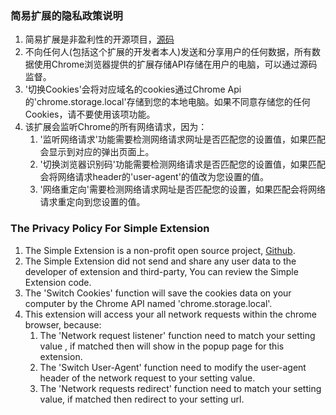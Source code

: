 ### 简易扩展的隐私政策说明

1. 简易扩展是非盈利性的开源项目，[源码](https://github.com/gzlock/simple-extension)
3. 不向任何人(包括这个扩展的开发者本人)发送和分享用户的任何数据，所有数据使用Chrome浏览器提供的扩展存储API存储在用户的电脑，可以通过源码监督。
4. '切换Cookies'会将对应域名的cookies通过Chrome Api的'chrome.storage.local'存储到您的本地电脑。如果不同意存储您的任何Cookies，请不要使用该项功能。
5. 该扩展会监听Chrome的所有网络请求，因为：
    1. '监听网络请求'功能需要检测网络请求网址是否匹配您的设置值，如果匹配会显示到对应的弹出页面上。
    2. '切换浏览器识别码'功能需要检测网络请求是否匹配您的设置值，如果匹配会将网络请求header的'user-agent'的值改为您设置的值。
    3. '网络重定向'需要检测网络请求网址是否匹配您的设置，如果匹配会将网络请求重定向到您设置的值。

### The Privacy Policy For Simple Extension

1. The Simple Extension is a non-profit open source project, [Github](https://github.com/gzlock/simple-extension).
3. The Simple Extension did not send and share any user data to the developer of extension and third-party, You can review the Simple Extension code.
4. The 'Switch Cookies' function will save the cookies data on your computer by the Chrome API named 'chrome.storage.local'.
5. This extension will access your all network requests within the chrome browser, because:
    1. The 'Network request listener' function need to match your setting value , if matched then will show in the popup page for this extension.
    2. The 'Switch User-Agent' function need to modify the user-agent header of the network request to your setting value.
    3. The 'Network requests redirect' function need to match your setting value, if matched then redirect to your setting url.